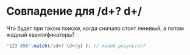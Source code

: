 # Совпадение для /d+? d+/ 

Что будет при таком поиске, когда сначало стоит ленивый, а потом жадный квантификаторы?

```js
"123 456".match(/\d+? \d+/g) ); // какой результат?
```

